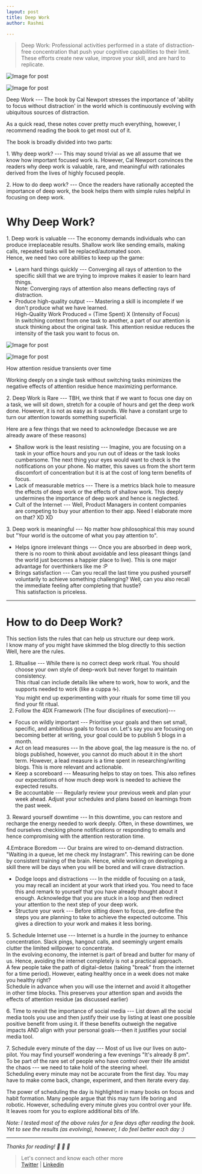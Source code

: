 ```yaml
---
layout: post
title: Deep Work
author: Rashmi

---
```


> Deep Work: Professional activities performed in a state of distraction-free concentration that push your cognitive capabilities to their limit. These efforts create new value, improve your skill, and are hard to replicate.

![Image for post](https://miro.medium.com/max/60/0*JqrOg3_HteeJAdJ3?q=20)

![Image for post](https://miro.medium.com/max/3499/0*JqrOg3_HteeJAdJ3)

Deep Work --- The book by Cal Newport stresses the importance of 'ability to focus without distraction' in the world which is continuously evolving with ubiquitous sources of distraction.

As a quick read, these notes cover pretty much everything, however, I recommend reading the book to get most out of it.

The book is broadly divided into two parts:

1\. Why deep work? --- This may sound trivial as we all assume that we know how important focused work is. However, Cal Newport convinces the readers why deep work is valuable, rare, and meaningful with rationales derived from the lives of highly focused people.

2\. How to do deep work? --- Once the readers have rationally accepted the importance of deep work, the book helps them with simple rules helpful in focusing on deep work.

Why Deep Work?
==============

1\. Deep work is valuable --- The economy demands individuals who can produce irreplaceable results. Shallow work like sending emails, making calls, repeated tasks will be replaced/automated soon.\
Hence, we need two core abilities to keep up the game:

-   Learn hard things quickly --- Converging all rays of attention to the specific skill that we are trying to improve makes it easier to learn hard things.\
    Note: Converging rays of attention also means deflecting rays of distraction.
-   Produce high-quality output --- Mastering a skill is incomplete if we don't produce what we have learned.\
    High-Quality Work Produced = (Time Spent) X (Intensity of Focus)\
    In switching context from one task to another, a part of our attention is stuck thinking about the original task. This attention residue reduces the intensity of the task you want to focus on.

![Image for post](https://miro.medium.com/max/60/1*OLeQuQqGJVrkTFRlWViAGg.png?q=20)

![Image for post](https://miro.medium.com/max/1940/1*OLeQuQqGJVrkTFRlWViAGg.png)

How attention residue transients over time

Working deeply on a single task without switching tasks minimizes the negative effects of attention residue hence maximizing performance.

2\. Deep Work is Rare --- TBH, we think that if we want to focus one day on a task, we will sit down, stretch for a couple of hours and get the deep work done. However, it is not as easy as it sounds. We have a constant urge to turn our attention towards something superficial.

Here are a few things that we need to acknowledge (because we are already aware of these reasons)

-   Shallow work is the least resisting --- Imagine, you are focusing on a task in your office hours and you run out of ideas or the task looks cumbersome. The next thing your eyes would want to check is the notifications on your phone. No matter, this saves us from the short term discomfort of concentration but it is at the cost of long term benefits of focus.
-   Lack of measurable metrics --- There is a metrics black hole to measure the effects of deep work or the effects of shallow work. This deeply undermines the importance of deep work and hence is neglected.
-   Cult of the Internet --- Well, Product Managers in content companies are competing to buy your attention to their app. Need I elaborate more on that? XD XD

3\. Deep work is meaningful --- No matter how philosophical this may sound but "Your world is the outcome of what you pay attention to".

-   Helps ignore irrelevant things --- Once you are absorbed in deep work, there is no room to think about avoidable and less pleasant things (and the world just becomes a happier place to live). This is one major advantage for overthinkers like me :P
-   Brings satisfaction --- Can you recall the last time you pushed yourself voluntarily to achieve something challenging? Well, can you also recall the immediate feeling after completing that hustle?\
    This satisfaction is priceless.

* * * * *

How to do Deep Work?
====================

This section lists the rules that can help us structure our deep work.\
I know many of you might have skimmed the blog directly to this section\
Well, here are the rules.

1.  Ritualise --- While there is no correct deep work ritual. You should choose your own style of deep-work but never forget to maintain consistency.\
    This ritual can include details like where to work, how to work, and the supports needed to work (like a cuppa ☕️).\
    You might end up experimenting with your rituals for some time till you find your fit ritual.
2.  Follow the 4DX Framework (The four disciplines of execution)---

-   Focus on wildly important --- Prioritise your goals and then set small, specific, and ambitious goals to focus on. Let's say you are focusing on becoming better at writing, your goal could be to publish 5 blogs in a month.
-   Act on lead measures --- In the above goal, the lag measure is the no. of blogs published, however, you cannot do much about it in the short term. However, a lead measure is a time spent in researching/writing blogs. This is more relevant and actionable.
-   Keep a scoreboard --- Measuring helps to stay on toes. This also refines our expectations of how much deep work is needed to achieve the expected results.
-   Be accountable --- Regularly review your previous week and plan your week ahead. Adjust your schedules and plans based on learnings from the past week.

3\. Reward yourself downtime --- In this downtime, you can restore and recharge the energy needed to work deeply. Often, in these downtimes, we find ourselves checking phone notifications or responding to emails and hence compromising with the attention restoration time.

4.Embrace Boredom --- Our brains are wired to on-demand distraction. "Waiting in a queue, let me check my Instagram". This rewiring can be done by consistent training of the brain. Hence, while working on developing a skill there will be days when you will be bored and will crave distraction.

-   Dodge loops and distractions --- In the middle of focusing on a task, you may recall an incident at your work that irked you. You need to face this and remark to yourself that you have already thought about it enough. Acknowledge that you are stuck in a loop and then redirect your attention to the next step of your deep work.
-   Structure your work --- Before sitting down to focus, pre-define the steps you are planning to take to achieve the expected outcome. This gives a direction to your work and makes it less boring.

5\. Schedule Internet use --- Internet is a hurdle in the journey to enhance concentration. Slack pings, hangout calls, and seemingly urgent emails clutter the limited willpower to concentrate.\
In the evolving economy, the internet is part of bread and butter for many of us. Hence, avoiding the internet completely is not a practical approach.\
A few people take the path of digital-detox (taking "break" from the internet for a time period). However, eating healthy once in a week does not make you healthy right?\
Schedule in advance when you will use the internet and avoid it altogether in other time blocks. This preserves your attention span and avoids the effects of attention residue (as discussed earlier)

6\. Time to revisit the importance of social media --- List down all the social media tools you use and then justify their use by listing at least one possible positive benefit from using it. If these benefits outweigh the negative impacts AND align with your personal goals---then it justifies your social media tool.

7\. Schedule every minute of the day --- Most of us live our lives on auto-pilot. You may find yourself wondering a few evenings "It's already 8 pm". To be part of the rare set of people who have control over their life amidst the chaos --- we need to take hold of the steering wheel.\
Scheduling every minute may not be accurate from the first day. You may have to make come back, change, experiment, and then iterate every day.

The power of scheduling the day is highlighted in many books on focus and habit formation. Many people argue that this may turn life boring and robotic. However, scheduling every minute gives you control over your life. It leaves room for you to explore additional bits of life.

*Note: I tested most of the above rules for a few days after reading the book. Yet to see the results (as evolving), however, I do feel better each day :)*

* * * * *

*Thanks for reading! 💛 💛 💛*


> Let's connect and know each other more\
> [Twitter](https://twitter.com/oyerashmi) | [Linkedin](https://www.linkedin.com/in/rashmi-shukla-7ba298104/)
